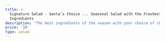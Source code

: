 ```yaml
---
title: >-
  Signature Salad - Santa’s Choice ... Seasonal Salad with the Freshest
  Ingredients 
description: 'The best ingredients of the season with your choice of cheese and nuts. '
price: '30'
type: salad
---
```



